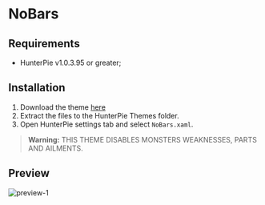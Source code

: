 # NoBars

## Requirements

- HunterPie v1.0.3.95 or greater;

## Installation

1. Download the theme [here](https://github.com/Haato3o/HunterPie-Themes/raw/master/NoBars/NoBars.rar)
2. Extract the files to the HunterPie Themes folder.
3. Open HunterPie settings tab and select `NoBars.xaml`.

> **Warning:** THIS THEME DISABLES MONSTERS WEAKNESSES, PARTS AND AILMENTS.

## Preview

![preview-1](https://cdn.discordapp.com/attachments/678286768046342183/738538734106050611/unknown.png)